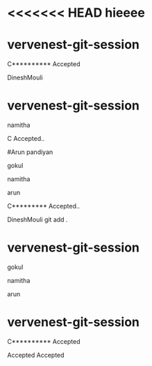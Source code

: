<<<<<<< HEAD
hieeee
=======

# vervenest-git-session






C********** Accepted



DineshMouli


# vervenest-git-session



namitha

C Accepted..




#Arun pandiyan

gokul

namitha

arun

C********* Accepted..



DineshMouli
git add .


# vervenest-git-session
gokul

namitha

arun

# vervenest-git-session

C********** Accepted

 Accepted
 Accepted

